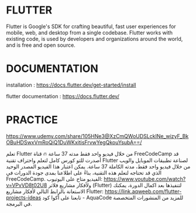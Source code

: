 # FLUTTER
Flutter is Google's SDK for crafting beautiful, fast user experiences for mobile,
web, and desktop from a single codebase. Flutter works with existing code, 
is used by developers and organizations around the world, and is free and open source.

# DOCUMENTATION
 
installation :
https://docs.flutter.dev/get-started/install

flutter documentation :
https://docs.flutter.dev/

# PRACTICE
https://www.udemy.com/share/105HNe3@XzCmQWoUDSLckINe_wizyF_BkOBuHDSwxVmRoQiQ1DuWKxitisFrvwYegQkouYsubA==/








تعلم Flutter من خلال فيديو واحد فقط مدته 37 ساعة 🔥
قناة FreeCodeCamp قد أصدرت للتو كورس كامل لتعلم واحتراف تقنية Flutter لصناعة تطبيقات الموبايل والويب من خلال فيديو واحد فقط، مدته الكاملة 37 ساعة. يمكن اعتبار هذا الفيديو المصدر الوحيد الذي قد تحتاجه لتعلم هذه التقنية، بناءً على اطلاعنا بمدى جودة الدورات في FreeCodeCamp. 
الفيديو متاح على اليوتيوب: https://www.youtube.com/watch?v=VPvVD8t02U8 
ولأفكار مشاريع فلاتر (Flutter) لتنفيذها بعد اكمال الدورة، يمكنك الاستعانة بالرابط التالي لأفكار مشاريع Flutter: 
https://link.aqweeb.com/flutter-projects-ideas
تابعنا على أكوا كود - AquaCode للمزيد من المنشورات المتخصصة في البرمجة.
